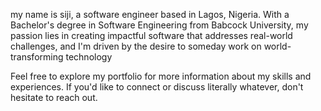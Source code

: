 my name is siji, a software engineer based in Lagos, Nigeria. With a Bachelor's degree in Software Engineering from Babcock University, my passion lies in creating impactful software that addresses real-world challenges, and I'm driven by the desire to someday work on world-transforming technology

Feel free to explore my portfolio for more information about my skills and experiences. If you'd like to connect or discuss literally whatever, don't hesitate to reach out.

<!--
<img src="https://github-readme-stats.vercel.app/api/top-langs/?username=sijirama&&show_icons=true&hide_title=true&theme=radical&layout=compact&hide_border=true&border_radius=30&langs_count=15&exclude_repo=Analyseroom&hide=dart,html,css,shell,jupyter%20Notebook,Cython,Perl,Handlebars" alt="top languages"/>
-->
